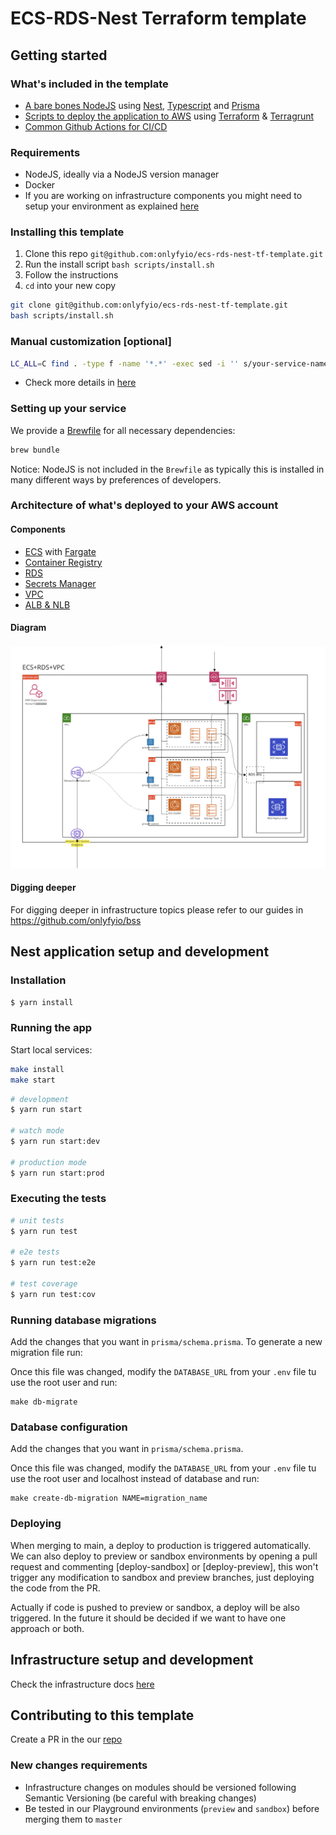 # ECS-RDS-Nest Terraform template

## Getting started

### What's included in the template

- [A bare bones NodeJS](./src) using [Nest](https://github.com/nestjs/nest), [Typescript](https://www.typescriptlang.org/) and [Prisma](https://www.prisma.io/)
- [Scripts to deploy the application to AWS](./infrastructure/) using [Terraform](https://www.terraform.io/) & [Terragrunt](https://terragrunt.gruntwork.io/)
- [Common Github Actions for CI/CD](./.github)

### Requirements

- NodeJS, ideally via a NodeJS version manager
- Docker
- If you are working on infrastructure components you might need to setup your environment as explained [here](./infrastructure/)

### Installing this template

1. Clone this repo `git@github.com:onlyfyio/ecs-rds-nest-tf-template.git`
2. Run the install script `bash scripts/install.sh`
3. Follow the instructions
4. `cd` into your new copy

```bash
git clone git@github.com:onlyfyio/ecs-rds-nest-tf-template.git
bash scripts/install.sh
```

### Manual customization [optional]

```sh
LC_ALL=C find . -type f -name '*.*' -exec sed -i '' s/your-service-name/new-service-name/g {} +
```

- Check more details in [here](./scripts/install.sh)


### Setting up your service

We provide a [Brewfile](./Brewfile) for all necessary dependencies:

```sh
brew bundle
```

Notice: NodeJS is not included in the `Brewfile` as typically this is installed in many different ways by preferences of developers.

### Architecture of what's deployed to your AWS account

#### Components

- [ECS](https://aws.amazon.com/ecs/) with [Fargate](https://aws.amazon.com/fargate/)
- [Container Registry](https://aws.amazon.com/ecr/)
- [RDS](https://aws.amazon.com/rds/)
- [Secrets Manager](https://aws.amazon.com/secrets-manager/)
- [VPC](https://aws.amazon.com/vpc/)
- [ALB & NLB](https://aws.amazon.com/elasticloadbalancing/)

#### Diagram

![Arch](./docs/img/ECS-RDS-Arch.png)

#### Digging deeper

For digging deeper in infrastructure topics please refer to our guides in https://github.com/onlyfyio/bss

## Nest application setup and development

### Installation

```bash
$ yarn install
```

### Running the app

Start local services:

```bash
make install
make start
```

```bash
# development
$ yarn run start

# watch mode
$ yarn run start:dev

# production mode
$ yarn run start:prod
```

### Executing the tests

```bash
# unit tests
$ yarn run test

# e2e tests
$ yarn run test:e2e

# test coverage
$ yarn run test:cov
```

### Running database migrations

Add the changes that you want in `prisma/schema.prisma`. To generate a new migration file run:

Once this file was changed, modify the `DATABASE_URL` from your `.env` file tu use the root user and run:

```
make db-migrate
```

### Database configuration

Add the changes that you want in `prisma/schema.prisma`.

Once this file was changed, modify the `DATABASE_URL` from your `.env` file tu use the root user and localhost instead of database and run:

```
make create-db-migration NAME=migration_name
```

### Deploying

When merging to main, a deploy to production is triggered automatically. We can also deploy to preview or sandbox environments by opening a pull request and commenting [deploy-sandbox] or [deploy-preview], this won't trigger any modification to sandbox and preview branches, just deploying the code from the PR.

Actually if code is pushed to preview or sandbox, a deploy will be also triggered. In the future it should be decided if we want to have one approach or both.

## Infrastructure setup and development

Check the infrastructure docs [here](./infrastructure/)


## Contributing to this template

Create a PR in the our [repo](https://github.com/onlyfyio/ecs-rds-nest-tf-template)

### New changes requirements

- Infrastructure changes on modules should be versioned following Semantic Versioning (be careful with breaking changes)
- Be tested in our Playground environments (`preview` and `sandbox`) before merging them to `master`

